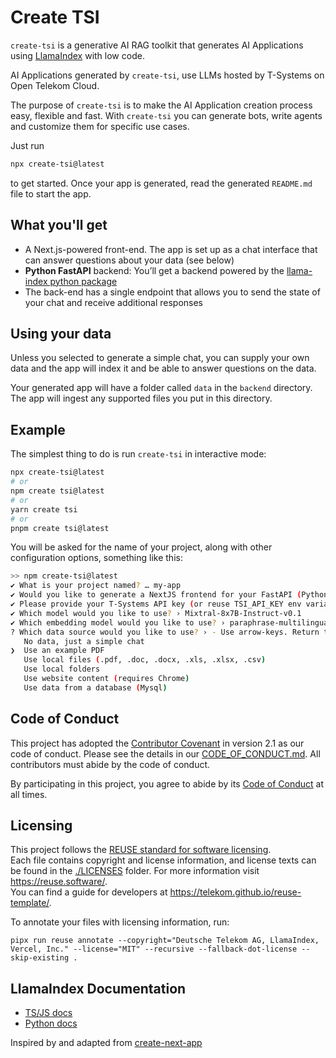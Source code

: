 # Create TSI

`create-tsi` is a generative AI RAG toolkit that generates AI Applications using [LlamaIndex](https://www.llamaindex.ai/) with low code.

AI Applications generated by `create-tsi`, use LLMs hosted by T-Systems on Open Telekom Cloud.

The purpose of `create-tsi` is to make the AI Application creation process easy, flexible and fast. With `create-tsi` you can generate bots, write agents and customize them for specific use cases.

Just run

```bash
npx create-tsi@latest
```

to get started. Once your app is generated, read the generated `README.md` file to start the app.

## What you'll get

- A Next.js-powered front-end. The app is set up as a chat interface that can answer questions about your data (see below)
- **Python FastAPI** backend: You’ll get a backend powered by the [llama-index python package](https://pypi.org/project/llama-index/)
- The back-end has a single endpoint that allows you to send the state of your chat and receive additional responses

## Using your data

Unless you selected to generate a simple chat, you can supply your own data and the app will index it and be able to answer questions on the data.

Your generated app will have a folder called `data` in the `backend` directory.
The app will ingest any supported files you put in this directory.

## Example

The simplest thing to do is run `create-tsi` in interactive mode:

```bash
npx create-tsi@latest
# or
npm create tsi@latest
# or
yarn create tsi
# or
pnpm create tsi@latest
```

You will be asked for the name of your project, along with other configuration options, something like this:

```bash
>> npm create-tsi@latest
✔ What is your project named? … my-app
✔ Would you like to generate a NextJS frontend for your FastAPI (Python) backend? … No / Yes
✔ Please provide your T-Systems API key (or reuse TSI_API_KEY env variable): …
✔ Which model would you like to use? › Mixtral-8x7B-Instruct-v0.1
✔ Which embedding model would you like to use? › paraphrase-multilingual-mpnet-base-v2
? Which data source would you like to use? › - Use arrow-keys. Return to submit.
   No data, just a simple chat
❯  Use an example PDF
   Use local files (.pdf, .doc, .docx, .xls, .xlsx, .csv)
   Use local folders
   Use website content (requires Chrome)
   Use data from a database (Mysql)
```

## Code of Conduct

This project has adopted the [Contributor Covenant](https://www.contributor-covenant.org/) in version 2.1 as our code of conduct. Please see the details in our [CODE_OF_CONDUCT.md](CODE_OF_CONDUCT.md). All contributors must abide by the code of conduct.

By participating in this project, you agree to abide by its [Code of Conduct](./CODE_OF_CONDUCT.md) at all times.

## Licensing

This project follows the [REUSE standard for software licensing](https://reuse.software/).  
Each file contains copyright and license information, and license texts can be found in the [./LICENSES](./LICENSES) folder. For more information visit https://reuse.software/.  
You can find a guide for developers at https://telekom.github.io/reuse-template/.

To annotate your files with licensing information, run:

```shell
pipx run reuse annotate --copyright="Deutsche Telekom AG, LlamaIndex, Vercel, Inc." --license="MIT" --recursive --fallback-dot-license --skip-existing .
```

## LlamaIndex Documentation

- [TS/JS docs](https://ts.llamaindex.ai/)
- [Python docs](https://docs.llamaindex.ai/en/stable/)

Inspired by and adapted from [create-next-app](https://github.com/vercel/next.js/tree/canary/packages/create-next-app)
